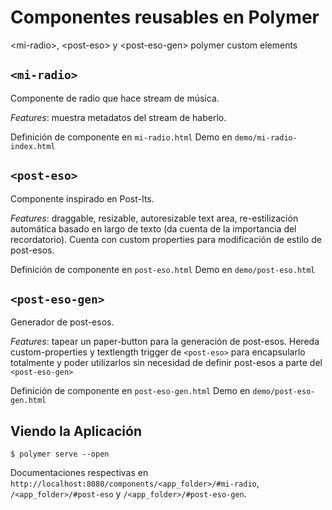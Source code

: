 # Componentes reusables en Polymer
&lt;mi-radio>, &lt;post-eso> y &lt;post-eso-gen> polymer custom elements

## `<mi-radio>`
Componente de radio que hace stream de música.

*Features*: muestra metadatos del stream de haberlo.

Definición de componente en `mi-radio.html`
Demo en `demo/mi-radio-index.html`


## `<post-eso>`
Componente inspirado en Post-Its. 

*Features*: draggable, resizable, autoresizable text area, re-estilización automática basado en largo de texto (da cuenta de la importancia del recordatorio). Cuenta con custom properties para modificación de estilo de post-esos.

Definición de componente en `post-eso.html`
Demo en `demo/post-eso.html`

## `<post-eso-gen>`
Generador de post-esos.

*Features*: tapear un paper-button para la generación de post-esos. Hereda custom-properties y textlength trigger de `<post-eso>` para encapsularlo totalmente y poder utilizarlos sin necesidad de definir post-esos a parte del `<post-eso-gen>`

Definición de componente en `post-eso-gen.html`
Demo en `demo/post-eso-gen.html`

## Viendo la Aplicación

```
$ polymer serve --open
```
Documentaciones respectivas en `http://localhost:8080/components/<app_folder>/#mi-radio`, `/<app_folder>/#post-eso` y `/<app_folder>/#post-eso-gen`.
